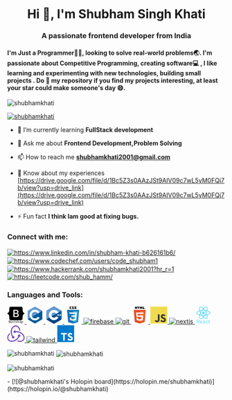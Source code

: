  <h1 align="center">Hi 👋, I'm Shubham Singh Khati</h1>
<h3 align="center">A passionate frontend developer from India</h3>
<h4>I'm Just a Programmer👨‍💻, looking to solve real-world problems🌏. I'm passionate about Competitive Programming, creating software💻 , I like learning and experimenting with new technologies, building small projects . Do 🌟 my repository if you find my projects interesting, at least your star could make someone's day 😄.</h4>

<p align="left"> <img src="https://komarev.com/ghpvc/?username=shubhamkhati&label=Profile%20views&color=0e75b6&style=flat" alt="shubhamkhati" /> </p>

<p align="left"> <a href="https://github.com/ryo-ma/github-profile-trophy"><img src="https://github-profile-trophy.vercel.app/?username=shubhamkhati" alt="shubhamkhati" /></a> </p>

- 🌱 I’m currently learning **FullStack development**

- 💬 Ask me about **Frontend Development,Problem Solving**

- 📫 How to reach me **shubhamkhati2001@gmail.com**

- 📄 Know about my experiences [https://drive.google.com/file/d/1Bc5Z3s0AAzJSt9AIV09c7wL5yM0FQj7b/view?usp=drive_link](https://drive.google.com/file/d/1Bc5Z3s0AAzJSt9AIV09c7wL5yM0FQj7b/view?usp=drive_link)

- ⚡ Fun fact **I think Iam good at fixing bugs.**

<h3 align="left">Connect with me:</h3>
<p align="left">
<a href="https://linkedin.com/in/https://www.linkedin.com/in/shubham-khati-b626161b6/" target="blank"><img align="center" src="https://raw.githubusercontent.com/rahuldkjain/github-profile-readme-generator/master/src/images/icons/Social/linked-in-alt.svg" alt="https://www.linkedin.com/in/shubham-khati-b626161b6/" height="30" width="40" /></a>
<a href="https://www.codechef.com/users/https://www.codechef.com/users/code_shubham1" target="blank"><img align="center" src="https://cdn.jsdelivr.net/npm/simple-icons@3.1.0/icons/codechef.svg" alt="https://www.codechef.com/users/code_shubham1" height="30" width="40" /></a>
<a href="https://www.hackerrank.com/https://www.hackerrank.com/shubhamkhati2001?hr_r=1" target="blank"><img align="center" src="https://raw.githubusercontent.com/rahuldkjain/github-profile-readme-generator/master/src/images/icons/Social/hackerrank.svg" alt="https://www.hackerrank.com/shubhamkhati2001?hr_r=1" height="30" width="40" /></a>
<a href="https://leetcode.com/shub_hamm/" target="blank"><img align="center" src="https://raw.githubusercontent.com/rahuldkjain/github-profile-readme-generator/master/src/images/icons/Social/leet-code.svg" alt="https://leetcode.com/shub_hamm/" height="30" width="40" /></a>
</p>

<h3 align="left">Languages and Tools:</h3>
<p align="left"> <a href="https://getbootstrap.com" target="_blank" rel="noreferrer"> <img src="https://raw.githubusercontent.com/devicons/devicon/master/icons/bootstrap/bootstrap-plain-wordmark.svg" alt="bootstrap" width="40" height="40"/> </a> <a href="https://www.cprogramming.com/" target="_blank" rel="noreferrer"> <img src="https://raw.githubusercontent.com/devicons/devicon/master/icons/c/c-original.svg" alt="c" width="40" height="40"/> </a> <a href="https://www.w3schools.com/cpp/" target="_blank" rel="noreferrer"> <img src="https://raw.githubusercontent.com/devicons/devicon/master/icons/cplusplus/cplusplus-original.svg" alt="cplusplus" width="40" height="40"/> </a> <a href="https://www.w3schools.com/css/" target="_blank" rel="noreferrer"> <img src="https://raw.githubusercontent.com/devicons/devicon/master/icons/css3/css3-original-wordmark.svg" alt="css3" width="40" height="40"/> </a> <a href="https://firebase.google.com/" target="_blank" rel="noreferrer"> <img src="https://www.vectorlogo.zone/logos/firebase/firebase-icon.svg" alt="firebase" width="40" height="40"/> </a> <a href="https://git-scm.com/" target="_blank" rel="noreferrer"> <img src="https://www.vectorlogo.zone/logos/git-scm/git-scm-icon.svg" alt="git" width="40" height="40"/> </a> <a href="https://www.w3.org/html/" target="_blank" rel="noreferrer"> <img src="https://raw.githubusercontent.com/devicons/devicon/master/icons/html5/html5-original-wordmark.svg" alt="html5" width="40" height="40"/> </a> <a href="https://developer.mozilla.org/en-US/docs/Web/JavaScript" target="_blank" rel="noreferrer"> <img src="https://raw.githubusercontent.com/devicons/devicon/master/icons/javascript/javascript-original.svg" alt="javascript" width="40" height="40"/> </a> <a href="https://nextjs.org/" target="_blank" rel="noreferrer"> <img src="https://cdn.worldvectorlogo.com/logos/nextjs-2.svg" alt="nextjs" width="40" height="40"/> </a> <a href="https://reactjs.org/" target="_blank" rel="noreferrer"> <img src="https://raw.githubusercontent.com/devicons/devicon/master/icons/react/react-original-wordmark.svg" alt="react" width="40" height="40"/> </a> <a href="https://redux.js.org" target="_blank" rel="noreferrer"> <img src="https://raw.githubusercontent.com/devicons/devicon/master/icons/redux/redux-original.svg" alt="redux" width="40" height="40"/> </a> <a href="https://tailwindcss.com/" target="_blank" rel="noreferrer"> <img src="https://www.vectorlogo.zone/logos/tailwindcss/tailwindcss-icon.svg" alt="tailwind" width="40" height="40"/> </a> <a href="https://www.typescriptlang.org/" target="_blank" rel="noreferrer"> <img src="https://raw.githubusercontent.com/devicons/devicon/master/icons/typescript/typescript-original.svg" alt="typescript" width="40" height="40"/> </a> </p>

<p><img align="left" src="https://github-readme-stats.vercel.app/api/top-langs?username=shubhamkhati&show_icons=true&locale=en&layout=compact" alt="shubhamkhati" /></p>

<p>&nbsp;<img align="center" src="https://github-readme-stats.vercel.app/api?username=shubhamkhati&show_icons=true&locale=en" alt="shubhamkhati" /></p>

<p><img align="center" src="https://github-readme-streak-stats.herokuapp.com/?user=shubhamkhati&" alt="shubhamkhati" /></p>
- [![@shubhamkhati's Holopin board](https://holopin.me/shubhamkhati)](https://holopin.io/@shubhamkhati)
<!---
ShubhamKhati/ShubhamKhati is a ✨ special ✨ repository because its `README.md` (this file) appears on your GitHub profile.
You can click the Preview link to take a look at your changes.
--->
